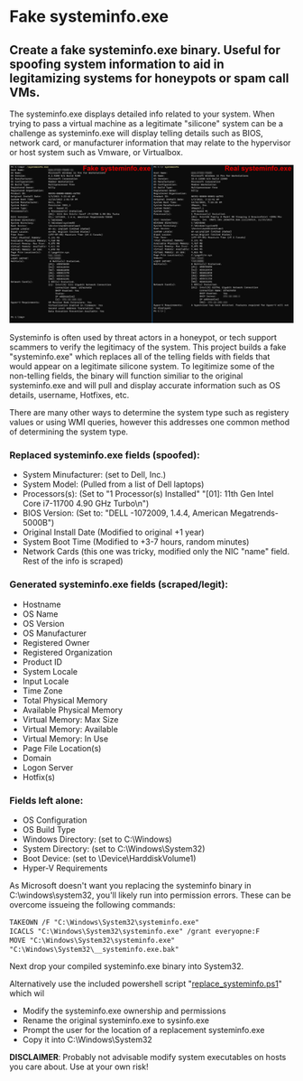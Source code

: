 # Fake systeminfo.exe

## Create a fake systeminfo.exe binary. Useful for spoofing system information to aid in legitamizing systems for honeypots or spam call VMs.

The systeminfo.exe displays detailed info related to your system. When trying to pass a virtual machine as a legitimate "silicone" system can be a challenge as systeminfo.exe will display telling details such as BIOS, network card, or manufacturer information that may relate to the hypervisor or host system such as Vmware, or Virtualbox. 

![fake_systeminfo.exe_example](https://github.com/bobby-tablez/fake_systeminfo/blob/main/fake_sysinfo_example.png?raw=true) 

Systeminfo is often used by threat actors in a honeypot, or tech support scammers to verify the legitimacy of the system. This project builds a fake "systeminfo.exe" which replaces all of the telling fields with fields that would appear on a legitimate silicone system. To legitimize some of the non-telling fields, the binary will function similiar to the original systeminfo.exe and will pull and display accurate information such as OS details, username, Hotfixes, etc. 

There are many other ways to determine the system type such as registery values or using WMI queries, however this addresses one common method of determining the system type. 

### Replaced systeminfo.exe fields (spoofed):
* System Minufacturer: (set to Dell, Inc.)
* System Model: (Pulled from a list of Dell laptops)
* Processors(s): (Set to "1 Processor(s) Installed"
		"[01]: 11th Gen Intel Core i7-11700 4.90 GHz Turbo\n")
* BIOS Version: (Set to: "DELL -1072009, 1.4.4, American Megatrends-5000B")
* Original Install Date (Modified to original +1 year)
* System Boot Time (Modified to +3-7 hours, random minutes)
* Network Cards (this one was tricky, modified only the NIC "name" field. Rest of the info is scraped)

### Generated systeminfo.exe fields (scraped/legit):
* Hostname
* OS Name
* OS Version
* OS Manufacturer
* Registered Owner
* Registered Organization
* Product ID
* System Locale
* Input Locale
* Time Zone
* Total Physical Memory
* Available Physical Memory
* Virtual Memory: Max Size
* Virtual Memory: Available
* Virtual Memory: In Use
* Page File Location(s)
* Domain
* Logon Server
* Hotfix(s)

### Fields left alone:
* OS Configuration
* OS Build Type
* Windows Directory: (set to C:\Windows)
* System Directory: (set to C:\Windows\System32)
* Boot Device: (set to \Device\HarddiskVolume1)
* Hyper-V Requirements

As Microsoft doesn't want you replacing the systeminfo binary in C:\windows\system32\, you'll likely run into permission errors. These can be overcome issueing the following commands:

```batch
TAKEOWN /F "C:\Windows\System32\systeminfo.exe"
ICACLS "C:\Windows\System32\systeminfo.exe" /grant everyopne:F
MOVE "C:\Windows\System32\systeminfo.exe" "C:\Windows\System32\__systeminfo.exe.bak"
```
Next drop your compiled systeminfo.exe binary into System32. 

Alternatively use the included powershell script "[replace_systeminfo.ps1](https://github.com/bobby-tablez/fake_systeminfo/blob/main/replace_systeminfo.ps1)" which wil

* Modify the systeminfo.exe ownership and permissions
* Rename the original systeminfo.exe to sysinfo.exe
* Prompt the user for the location of a replacement systeminfo.exe
* Copy it into C:\Windows\System32

**DISCLAIMER**: Probably not advisable modify system executables on hosts you care about. Use at your own risk!
